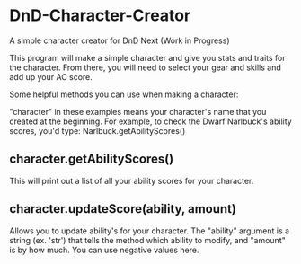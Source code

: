 DnD-Character-Creator
=====================

A simple character creator for DnD Next (Work in Progress)

This program will make a simple character and give you stats and traits for the character.
From there, you will need to select your gear and skills and add up your AC score.


Some helpful methods you can use when making a character:

"character" in these examples means your character's name that you created at the beginning.
For example, to check the Dwarf Narlbuck's ability scores, you'd type: Narlbuck.getAbilityScores()


character.getAbilityScores()
--------------------------------
This will print out a list of all your ability scores for your character.

character.updateScore(ability, amount)
--------------------------------
Allows you to update ability's for your character. 
The "ability" argument is a string (ex. 'str') that tells the method which ability to modify,
and "amount" is by how much. You can use negative values here.


